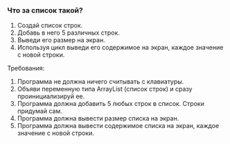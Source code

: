 
### Что за список такой?

1. Создай список строк.
2. Добавь в него 5 различных строк.
3. Выведи его размер на экран.
4. Используя цикл выведи его содержимое на экран, каждое значение с новой строки.


Требования:
1.	Программа не должна ничего считывать с клавиатуры.
2.	Объяви переменную типа ArrayList<String> (список строк) и сразу проинициализируй ee.
3.	Программа должна добавить 5 любых строк в список. Строки придумай сам.
4.	Программа должна вывести размер списка на экран.
5.	Программа должна вывести содержимое списка на экран, каждое значение с новой строки.


